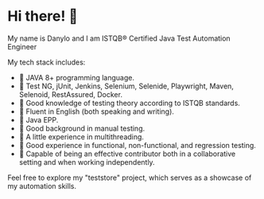 # Hi there! 👋
My name is Danylo and I am ISTQB® Certified Java Test Automation Engineer

My tech stack includes:
- 🎯 JAVA 8+ programming language.
- 🎯 Test NG, jUnit, Jenkins, Selenium, Selenide, Playwright, Maven, Selenoid, RestAssured, Docker.
- 🎯 Good knowledge of testing theory according to ISTQB standards.
- 🎯 Fluent in English (both speaking and writing).
- 🎯 Java EPP.
- 🎯 Good background in manual testing.
- 🎯 A little experience in multithreading.
- 🎯 Good experience in functional, non-functional, and regression testing.
- 🎯 Capable of being an effective contributor both in a collaborative setting and when working independently.

Feel free to explore my "teststore" project, which serves as a showcase of my automation skills.
